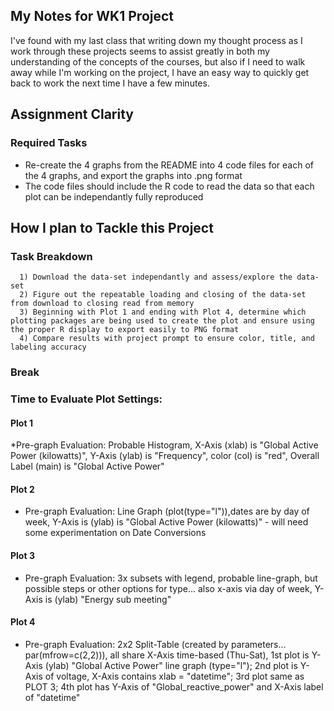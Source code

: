 ## My Notes for WK1 Project
I've found with my last class that writing down my thought process as I work through these projects seems to assist greatly in both my understanding of the concepts of the courses, but also if I need to walk away while I'm working on the project, I have an easy way to quickly get back to work the next time I have a few minutes.

## Assignment Clarity
### Required Tasks
* Re-create the 4 graphs from the README into 4 code files for each of the 4 graphs, and export the graphs into .png format
* The code files should include the R code to read the data so that each plot can be independantly fully reproduced

## How I plan to Tackle this Project
### Task Breakdown
      1) Download the data-set independantly and assess/explore the data-set
      2) Figure out the repeatable loading and closing of the data-set from download to closing read from memory
      3) Beginning with Plot 1 and ending with Plot 4, determine which plotting packages are being used to create the plot and ensure using the proper R display to export easily to PNG format
      4) Compare results with project prompt to ensure color, title, and labeling accuracy
      
### Break

### Time to Evaluate Plot Settings:

#### Plot 1
*Pre-graph Evaluation: Probable Histogram, X-Axis (xlab) is "Global Active Power (kilowatts)", Y-Axis (ylab) is "Frequency", color (col) is "red", Overall Label (main) is "Global Active Power"

#### Plot 2
* Pre-graph Evaluation: Line Graph (plot(type="l")),dates are by day of week, Y-Axis is (ylab) is "Global Active Power (kilowatts)" - will need some experimentation on Date Conversions

#### Plot 3
* Pre-graph Evaluation: 3x subsets with legend, probable line-graph, but possible steps or other options for type... also x-axis via day of week, Y-Axis is (ylab) "Energy sub meeting"

#### Plot 4
* Pre-graph Evaluation: 2x2 Split-Table (created by parameters... par(mfrow=c(2,2))), all share X-Axis time-based (Thu-Sat), 1st plot is Y-Axis (ylab) "Global Active Power" line graph (type="l"); 2nd plot is Y-Axis of voltage, X-Axis contains xlab = "datetime"; 3rd plot same as PLOT 3; 4th plot has Y-Axis of "Global_reactive_power" and X-Axis label of "datetime"